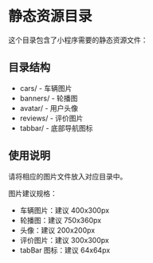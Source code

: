 # 静态资源目录

这个目录包含了小程序需要的静态资源文件：

## 目录结构
- cars/ - 车辆图片
- banners/ - 轮播图
- avatar/ - 用户头像
- reviews/ - 评价图片  
- tabbar/ - 底部导航图标

## 使用说明
请将相应的图片文件放入对应目录中。

图片建议规格：
- 车辆图片：建议 400x300px
- 轮播图：建议 750x360px  
- 头像：建议 200x200px
- 评价图片：建议 300x300px
- tabBar 图标：建议 64x64px
